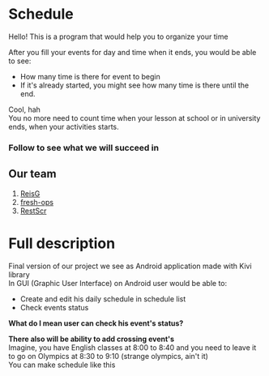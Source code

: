 # Schedule

Hello! This is a program that would help you to organize your time

After you fill your events for day and time when it ends,
you would be able to see:
- How many time is there for event to begin
- If it's already started, you might see how many time is there until the end.

Cool, hah\
You no more need to count time when your lesson at school or in university ends,
when your activities starts.

### Follow to see what we will succeed in

## Our team
1. [ReisG](https://github.com/ReisG)
2. [fresh-ops](https://github.com/fresh-ops)
3. [RestScr](https://github.com/RestScr)

# Full description
Final version of our project we see as Android application made with Kivi library\
In GUI (Graphic User Interface) on Android user would be able to:
- Create and edit his daily schedule in schedule list
- Check events status

**What do I mean user can check his event's status?**


**There also will be ability to add crossing event's**\
Imagine, you have English classes at 8:00 to 8:40 and you need to leave it to go on Olympics at 8:30 to 9:10 (strange olympics, ain't it)\
You can make schedule like this
